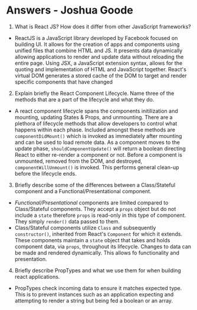 # Answers - Joshua Goode

1. What is React JS? How does it differ from other JavaScript frameworks?
  * ReactJS is a JavaScript library developed by Facebook focused on building UI. It allows for the creation of apps and components using unified files that combine HTML and JS. It presents data dynamically allowing applications to render and update data without reloading the entire page. Using JSX, a JavaScript extension syntax, allows for the quoting and implementation of HTML and JavaScript together. React's virtual DOM generates a stored cache of the DOM to target and render specific components that have changed


2. Explain briefly the React Component Lifecycle. Name three of the methods that are a part of the lifecycle and what they do.
  * A react component lifecycle spans the components initilization and mounting, updating States & Props, and unmounting. There are a plethora of lifecycle methods that allow developers to control what happens within each phase. Included amongst these methods are `componentDidMount()` which is invoked as immediately after mounting and can be used to load remote data. As a component moves to the update phase, `shouldComponentUpdate()` will return a boolean directing React to either re-render a component or not. Before a component is unmounted, removed from the DOM, and destroyed, `componentWillUnmount()` is invoked. This performs general clean-up before the lifecycle ends. 


3. Briefly describe some of the differences between a Class/Stateful component and a Functional/Presentational component.
  * *Functional/Presentational* components are limited compared to Class/Stateful components. They accept a `props` object but do not include a `state` therefore `props` is read-only in this type of component. They simply `render()` data passed to them.  
  *  Class/Stateful components utilize `Class` and subsequently `constructor()`, inherited from React's `Component` for which it extends. These components maintain a `state` object that takes and holds component data, via `props`, throughout its lifecycle. Changes to data can be made and rendered dynamically.  This allows fo functionality and presentation.

  4. Briefly describe PropTypes and what we use them for when building react applications.
  * PropTypes check incoming data to ensure it matches expected type. This is to prevent instances such as an application expecting and attempting to render a string but being fed a boolean or an array. 